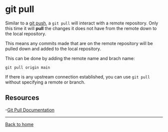 # git pull

Similar to a [git push](Push.md), a `git pull` will interact with a remote repository. Only this time it will **pull** the changes it does not have from the remote down to the local repository.

This means any commits made that are on the remote repository will be pulled down and added to the local repository. 

This can be done by adding the remote name and brach name: 
```
git pull origin main
```

If there is any upstream connection established, you can use `git pull` without specifying a remote or branch. 

## Resources 

-[Git Pull Documentation](https://git-scm.com/docs/git-pull)

---

[Back to home](../README.md)
